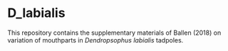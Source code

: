 # D_labialis

This repository contains the supplementary materials of Ballen (2018) on variation of mouthparts in _Dendropsophus labialis_ tadpoles.
